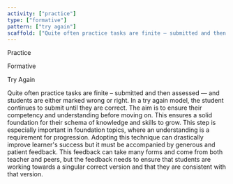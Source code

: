 ```yaml
---
activity: ["practice"]
type: ["formative"]
pattern: ["try again"]
scaffold: ["Quite often practice tasks are finite – submitted and then assessed — and students are either marked wrong or right. In a try again model, the student continues to submit until they are correct. The aim is to ensure their competency and understanding before moving on. This ensures a solid foundation for their schema of knowledge and skills to grow. This step is especially important in foundation topics, where an understanding is a requirement for progression. Adopting this technique can drastically improve learner's success but it must be accompanied by generous and patient feedback. This feedback can take many forms and come from both teacher and peers, but the feedback needs to ensure that students are working towards a singular correct version and that they are consistent with that version. "]
---
```

Practice

Formative

Try Again

Quite often practice tasks are finite – submitted and then assessed — and students are either marked wrong or right. In a try again model, the student continues to submit until they are correct. The aim is to ensure their competency and understanding before moving on. This ensures a solid foundation for their schema of knowledge and skills to grow. This step is especially important in foundation topics, where an understanding is a requirement for progression. Adopting this technique can drastically improve learner's success but it must be accompanied by generous and patient feedback. This feedback can take many forms and come from both teacher and peers, but the feedback needs to ensure that students are working towards a singular correct version and that they are consistent with that version. 
